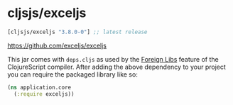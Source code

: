 # cljsjs/exceljs

[](dependency)
```clojure
[cljsjs/exceljs "3.8.0-0"] ;; latest release
```
[](/dependency)


https://github.com/exceljs/exceljs

This jar comes with `deps.cljs` as used by the [Foreign Libs][flibs] feature
of the ClojureScript compiler. After adding the above dependency to your project
you can require the packaged library like so:

```clojure
(ns application.core
  (:require exceljs))
```

[flibs]: https://clojurescript.org/reference/packaging-foreign-deps
